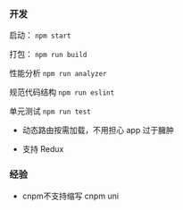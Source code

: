 ### 开发
启动：
``npm start``

打包：
``npm run build``

性能分析
``npm run analyzer ``

规范代码结构
``npm run eslint ``

单元测试
``npm run test``

* 动态路由按需加载，不用担心 app 过于臃肿

* 支持 Redux


### 经验
* cnpm不支持缩写 cnpm uni

